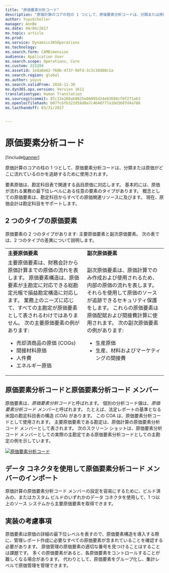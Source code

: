 ```yaml
---
title: "原価要素分析コード"
description: "原価計算のコアの柱の 1 つとして、原価要素分析コードは、分類または原価がどこに流れているのかを追跡するために使用されます。"
author: YuyuScheller
manager: AnnBe
ms.date: 04/04/2017
ms.topic: article
ms.prod: 
ms.service: Dynamics365Operations
ms.technology: 
ms.search.form: CAMDimension
audience: Application User
ms.search.scope: Operations, Core
ms.custom: 223204
ms.assetid: 1eda0e62-760b-4737-9dfd-3c3c38d80c1a
ms.search.region: global
ms.author: yuyus
ms.search.validFrom: 2016-11-30
ms.dyn365.ops.version: Version 1611
translationtype: Human Translation
ms.sourcegitcommit: 87c13e268ab8825e06095d24e03694cf0f271a63
ms.openlocfilehash: b07fcbfb322d58d0a7c4640777a1bd3607d4a786
ms.lasthandoff: 03/31/2017


---
```


# <a name="cost-element-dimensions"></a>原価要素分析コード

[!include[banner](../includes/banner.md)]


原価計算のコアの柱の 1 つとして、原価要素分析コードは、分類または原価がどこに流れているのかを追跡するために使用されます。 

要素原価は、勘定科目表で関連する品目原価に対応します。 基本的には、原価が流れる業務の最下位レベルにある任意の要素のタイプがあります。 概念としての原価要素は、勘定科目からすべての原価関連リソースに及びます。 現在、原価会計は勘定科目をサポートします。

## <a name="two-types-of-cost-elements"></a>2 つのタイプの原価要素
原価要素の 2 つのタイプがあります: 主要原価要素と副次原価要素。 次の表では、2 つのタイプの差異について説明します。

<table>
<colgroup>
<col width="50%" />
<col width="50%" />
</colgroup>
<tbody>
<tr class="odd">
<td><strong>主要原価要素</strong></td>
<td><strong>副次原価要素</strong></td>
</tr>
<tr class="even">
<td>主要原価要素は、財務会計から原価計算までの原価の流れを表します。 原価要素構造は、原価要素が主勘定に対応できる総勘定元帳で損益勘定構造に対応します。 業務上のニーズに応じて、すべての主勘定が原価要素として表されるわけではありません。 次の主要原価要素の例があります:
<ul>
<li>売却済商品の原価 (COGs)</li>
<li>間接材料原価</li>
<li>人件費</li>
<li>エネルギー原価</li>
</ul></td>
<td>副次原価要素は、原価計算でのみ作成および使用されるため、内部の原価の流れを表します。 それらを使用して原価のソースが追跡できるセキュリティ保護をします。 これらの原価要素は原価配賦および間接費計算に使用されます。 次の副次原価要素の例があります:
<ul>
<li>生産原価</li>
<li>生産、材料およびマーケティングの間接費</li>
</ul></td>
</tr>
</tbody>
</table>

## <a name="cost-element-dimensions-and-cost-element-dimension-members"></a>原価要素分析コードと原価要素分析コード メンバー
原価要素は、*原価要素分析コード*と呼ばれます。 個別の分析コード値は、*原価要素分析コード メンバー*と呼ばれます。 たとえば、法定レポートの基準となる米国の勘定科目表の構造 (COA) があります。 この COA は、原価要素分析コードとして使用されます。 主要原価要素である勘定は、原価計算の原価要素分析コード メンバーとして表されます。 次のスクリーン ショットは、原価要素分析コード メンバーとしての実際の主勘定である原価要素分析コードとしての主勘定の例を示しています。 

[![原価要素分析コード](./media/cost-element-dimensions.png)](./media/cost-element-dimensions.png)

## <a name="import-cost-element-dimension-members-through-data-connectors"></a>データ コネクタを使用して原価要素分析コード メンバーのインポート
原価計算の原価要素分析コード メンバーの設定を容易にするために、ビルド済みの、またはカスタム ビルドのいずれかのデータ コネクタを使用して、1 つ以上のソース システムから主要原価要素を取得できます。

## <a name="implementation-considerations"></a>実装の考慮事項
原価要素は原価の詳細の最下位レベルを表すので、原価要素構造を導入する際に、管理レポート作成に必要なすべての原価要素が含まれていることを確認する必要があります。 原価管理の原価要素の適切な番号を見つけることはすることは課題です。 多くの原価要素があると、各原価要素をコントロールすることが難しくなる場合があります。 代わりとして、原価要素をグループ化し、集計レベルで原価管理を管理できます。




